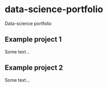 # data-science-portfolio
Data-science portfolio

## Example project 1
Some text...

## Example project 2
Some text...
